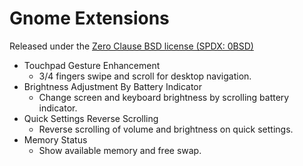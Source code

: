 # Gnome Extensions
Released under the [Zero Clause BSD license (SPDX: 0BSD)](https://spdx.org/licenses/0BSD.html)

- Touchpad Gesture Enhancement
  - 3/4 fingers swipe and scroll for desktop navigation.
- Brightness Adjustment By Battery Indicator
  - Change screen and keyboard brightness by scrolling battery indicator.
- Quick Settings Reverse Scrolling
  - Reverse scrolling of volume and brightness on quick settings.
- Memory Status
  - Show available memory and free swap.
